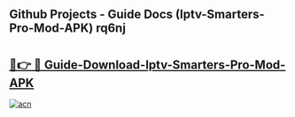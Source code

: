 ## Github Projects - Guide Docs (Iptv-Smarters-Pro-Mod-APK) rq6nj

# <h2><a href="https://apkcomod.com?title=Iptv-Smarters-Pro-Mod-APK">🔗👉 🔴 Guide-Download-Iptv-Smarters-Pro-Mod-APK </a></h2>

[![acn](https://github.com/user-attachments/assets/0f9c940e-d8b0-45ae-aac7-cd30a18b3e1c)](https://apkcomod.com?title=Iptv-Smarters-Pro-Mod-APK)
